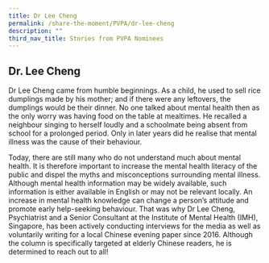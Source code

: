```yaml
---
title: Dr Lee Cheng
permalink: /share-the-moment/PVPA/dr-lee-cheng
description: ""
third_nav_title: Stories from PVPA Nominees
---
```

## Dr. Lee Cheng

Dr Lee Cheng came from humble beginnings. As a child, he used to sell rice dumplings made by his mother; and if there were any leftovers, the dumplings would be their dinner. No one talked about mental health then as the only worry was having food on the table at mealtimes. He recalled a neighbour singing to herself loudly and a schoolmate being absent from school for a prolonged period. Only in later years did he realise that mental illness was the cause of their behaviour. 

Today, there are still many who do not understand much about mental health. It is therefore important to increase the mental health literacy of the public and dispel the myths and misconceptions surrounding mental illness. Although mental health information may be widely available, such information is either available in English or may not be relevant locally. An increase in mental health knowledge can change a person’s attitude and promote early help-seeking behaviour. That was why Dr Lee Cheng, Psychiatrist and a Senior Consultant at the Institute of Mental Health (IMH), Singapore, has been actively conducting interviews for the media as well as voluntarily writing for a local Chinese evening paper since 2016. Although the column is specifically targeted at elderly Chinese readers, he is determined to reach out to all!
